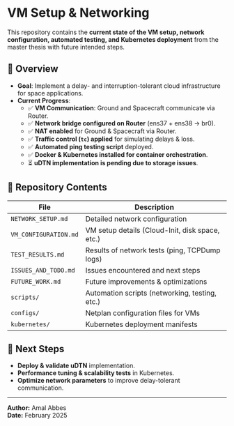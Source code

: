 #  VM Setup & Networking

This repository contains the **current state of the VM setup, network configuration, automated testing, and Kubernetes deployment** from the master thesis with future intended steps.

## 📌 Overview
- **Goal**: Implement a delay- and interruption-tolerant cloud infrastructure for space applications.
- **Current Progress**:
  - ✅ **VM Communication**: Ground and Spacecraft communicate via Router.
  - ✅ **Network bridge configured on Router** (ens37 + ens38 → br0).
  - ✅ **NAT enabled** for Ground & Spacecraft via Router.
  - ✅ **Traffic control (`tc`) applied** for simulating delays & loss.
  - ✅ **Automated ping testing script** deployed.
  - ✅ **Docker & Kubernetes installed for container orchestration**.
  - ⏳ **uDTN implementation is pending due to storage issues**.

## 📁 Repository Contents
| File                  | Description |
|-----------------------|-------------|
| `NETWORK_SETUP.md`     | Detailed network configuration |
| `VM_CONFIGURATION.md`  | VM setup details (Cloud-Init, disk space, etc.) |
| `TEST_RESULTS.md`      | Results of network tests (ping, TCPDump logs) |
| `ISSUES_AND_TODO.md`   | Issues encountered and next steps |
| `FUTURE_WORK.md`       | Future improvements & optimizations |
| `scripts/`            | Automation scripts (networking, testing, etc.) |
| `configs/`            | Netplan configuration files for VMs |
| `kubernetes/`         | Kubernetes deployment manifests |

## 🚀 Next Steps
- **Deploy & validate uDTN** implementation.
- **Performance tuning & scalability tests** in Kubernetes.
- **Optimize network parameters** to improve delay-tolerant communication.

---
**Author:** Amal Abbes  
**Date:** February 2025
